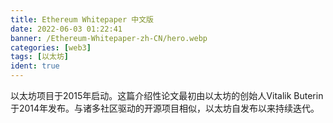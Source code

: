 ```yaml
---
title: Ethereum Whitepaper 中文版
date: 2022-06-03 01:22:41
banner: /Ethereum-Whitepaper-zh-CN/hero.webp
categories: [web3]
tags: [以太坊]
ident: true
---
```




以太坊项目于2015年启动。这篇介绍性论文最初由以太坊的创始人Vitalik Buterin于2014年发布。与诸多社区驱动的开源项目相似，以太坊自发布以来持续迭代。

